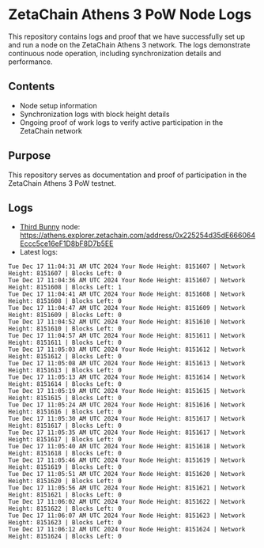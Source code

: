 # ZetaChain Athens 3 PoW Node Logs
This repository contains logs and proof that we have successfully set up and run a node on the ZetaChain Athens 3 network. The logs demonstrate continuous node operation, including synchronization details and performance.

## Contents
- Node setup information
- Synchronization logs with block height details
- Ongoing proof of work logs to verify active participation in the ZetaChain network

## Purpose
This repository serves as documentation and proof of participation in the ZetaChain Athens 3 PoW testnet.

## Logs

- [Third Bunny](https://thirdbunny.xyz/) node: https://athens.explorer.zetachain.com/address/0x225254d35dE666064Eccc5ce16eF1D8bF8D7b5EE
- Latest logs:
```
Tue Dec 17 11:04:31 AM UTC 2024 Your Node Height: 8151607 | Network Height: 8151607 | Blocks Left: 0
Tue Dec 17 11:04:36 AM UTC 2024 Your Node Height: 8151607 | Network Height: 8151608 | Blocks Left: 1
Tue Dec 17 11:04:41 AM UTC 2024 Your Node Height: 8151608 | Network Height: 8151608 | Blocks Left: 0
Tue Dec 17 11:04:47 AM UTC 2024 Your Node Height: 8151609 | Network Height: 8151609 | Blocks Left: 0
Tue Dec 17 11:04:52 AM UTC 2024 Your Node Height: 8151610 | Network Height: 8151610 | Blocks Left: 0
Tue Dec 17 11:04:57 AM UTC 2024 Your Node Height: 8151611 | Network Height: 8151611 | Blocks Left: 0
Tue Dec 17 11:05:03 AM UTC 2024 Your Node Height: 8151612 | Network Height: 8151612 | Blocks Left: 0
Tue Dec 17 11:05:08 AM UTC 2024 Your Node Height: 8151613 | Network Height: 8151613 | Blocks Left: 0
Tue Dec 17 11:05:13 AM UTC 2024 Your Node Height: 8151614 | Network Height: 8151614 | Blocks Left: 0
Tue Dec 17 11:05:19 AM UTC 2024 Your Node Height: 8151615 | Network Height: 8151615 | Blocks Left: 0
Tue Dec 17 11:05:24 AM UTC 2024 Your Node Height: 8151616 | Network Height: 8151616 | Blocks Left: 0
Tue Dec 17 11:05:30 AM UTC 2024 Your Node Height: 8151617 | Network Height: 8151617 | Blocks Left: 0
Tue Dec 17 11:05:35 AM UTC 2024 Your Node Height: 8151617 | Network Height: 8151617 | Blocks Left: 0
Tue Dec 17 11:05:40 AM UTC 2024 Your Node Height: 8151618 | Network Height: 8151618 | Blocks Left: 0
Tue Dec 17 11:05:46 AM UTC 2024 Your Node Height: 8151619 | Network Height: 8151619 | Blocks Left: 0
Tue Dec 17 11:05:51 AM UTC 2024 Your Node Height: 8151620 | Network Height: 8151620 | Blocks Left: 0
Tue Dec 17 11:05:56 AM UTC 2024 Your Node Height: 8151621 | Network Height: 8151621 | Blocks Left: 0
Tue Dec 17 11:06:02 AM UTC 2024 Your Node Height: 8151622 | Network Height: 8151622 | Blocks Left: 0
Tue Dec 17 11:06:07 AM UTC 2024 Your Node Height: 8151623 | Network Height: 8151623 | Blocks Left: 0
Tue Dec 17 11:06:12 AM UTC 2024 Your Node Height: 8151624 | Network Height: 8151624 | Blocks Left: 0
```
